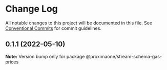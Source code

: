 # Change Log

All notable changes to this project will be documented in this file.
See [Conventional Commits](https://conventionalcommits.org) for commit guidelines.

## 0.1.1 (2022-05-10)

**Note:** Version bump only for package @proximaone/stream-schema-gas-prices
